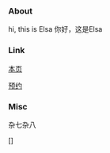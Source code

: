 ### About

hi, this is Elsa
你好，这是Elsa

### Link 

[本页](https://elsa-psych.github.io/)

[预约]()

### Misc

杂七杂八

[]
